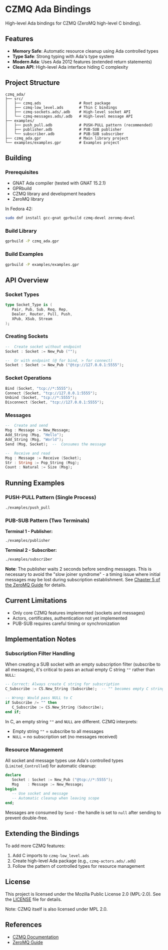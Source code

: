 # CZMQ Ada Bindings

High-level Ada bindings for CZMQ (ZeroMQ high-level C binding).

## Features

- **Memory Safe**: Automatic resource cleanup using Ada controlled types
- **Type Safe**: Strong typing with Ada's type system
- **Modern Ada**: Uses Ada 2012 features (extended return statements)
- **Clean API**: High-level Ada interface hiding C complexity

## Project Structure

```
czmq_ada/
├── src/
│   ├── czmq.ads                 # Root package
│   ├── czmq-low_level.ads       # Thin C bindings
│   ├── czmq-sockets.ads/.adb    # High-level socket API
│   └── czmq-messages.ads/.adb   # High-level message API
├── examples/
│   ├── push_pull.adb            # PUSH-PULL pattern (recommended)
│   ├── publisher.adb            # PUB-SUB publisher
│   └── subscriber.adb           # PUB-SUB subscriber
├── czmq_ada.gpr                 # Main library project
└── examples/examples.gpr        # Examples project
```

## Building

### Prerequisites

- GNAT Ada compiler (tested with GNAT 15.2.1)
- GPRbuild
- CZMQ library and development headers
- ZeroMQ library

In Fedora 42:
```bash
sudo dnf install gcc-gnat gprbuild czmq-devel zeromq-devel
```

### Build Library

```bash
gprbuild -P czmq_ada.gpr
```

### Build Examples

```bash
gprbuild -P examples/examples.gpr
```

## API Overview

### Socket Types

```ada
type Socket_Type is (
   Pair, Pub, Sub, Req, Rep,
   Dealer, Router, Pull, Push,
   XPub, XSub, Stream
);
```

### Creating Sockets

```ada
--  Create socket without endpoint
Socket : Socket := New_Pub ("");

--  Or with endpoint (@ for bind, > for connect)
Socket : Socket := New_Pub ("@tcp://127.0.0.1:5555");
```

### Socket Operations

```ada
Bind (Socket, "tcp://*:5555");
Connect (Socket, "tcp://127.0.0.1:5555");
Unbind (Socket, "tcp://*:5555");
Disconnect (Socket, "tcp://127.0.0.1:5555");
```

### Messages

```ada
--  Create and send
Msg : Message := New_Message;
Add_String (Msg, "Hello");
Add_String (Msg, "World");
Send (Msg, Socket);  --  Consumes the message

--  Receive and read
Msg : Message := Receive (Socket);
Str : String := Pop_String (Msg);
Count : Natural := Size (Msg);
```

## Running Examples

### PUSH-PULL Pattern (Single Process)
```bash
./examples/push_pull
```

### PUB-SUB Pattern (Two Terminals)

**Terminal 1 - Publisher:**
```bash
./examples/publisher
```

**Terminal 2 - Subscriber:**
```bash
./examples/subscriber
```

**Note**: The publisher waits 2 seconds before sending messages. This is necessary to avoid the "slow joiner syndrome" - a timing issue where initial messages may be lost during subscription establishment. See [Chapter 5 of the ZeroMQ Guide](https://zguide.zeromq.org/docs/chapter5/#toc3) for details.

## Current Limitations

- Only core CZMQ features implemented (sockets and messages)
- Actors, certificates, authentication not yet implemented
- PUB-SUB requires careful timing or synchronization

## Implementation Notes

### Subscription Filter Handling

When creating a SUB socket with an empty subscription filter (subscribe to all messages), it's critical to pass an actual empty C string `""` rather than `NULL`:

```ada
-- Correct: Always create C string for subscription
C_Subscribe := CS.New_String (Subscribe);  -- "" becomes empty C string

-- Wrong: Would pass NULL to C
if Subscribe /= "" then
   C_Subscribe := CS.New_String (Subscribe);
end if;
```

In C, an empty string `""` and `NULL` are different. CZMQ interprets:
- Empty string `""` = subscribe to all messages
- `NULL` = no subscription set (no messages received)

### Resource Management

All socket and message types use Ada's controlled types (`Limited_Controlled`) for automatic cleanup:

```ada
declare
   Socket : Socket := New_Pub ("@tcp://*:5555");
   Msg    : Message := New_Message;
begin
   -- Use socket and message
   -- Automatic cleanup when leaving scope
end;
```

Messages are consumed by `Send` - the handle is set to `null` after sending to prevent double-free.

## Extending the Bindings

To add more CZMQ features:

1. Add C imports to `czmq-low_level.ads`
2. Create high-level Ada package (e.g., `czmq-actors.ads/.adb`)
3. Follow the pattern of controlled types for resource management

## License

This project is licensed under the Mozilla Public License 2.0 (MPL-2.0). See the [LICENSE](LICENSE) file for details.

Note: CZMQ itself is also licensed under MPL 2.0.

## References

- [CZMQ Documentation](http://czmq.zeromq.org/)
- [ZeroMQ Guide](https://zguide.zeromq.org/)
